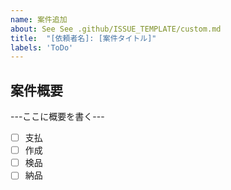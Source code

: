 ```yaml
---
name: 案件追加
about: See See .github/ISSUE_TEMPLATE/custom.md
title:  "[依頼者名]: [案件タイトル]"
labels: 'ToDo'
---
```



## 案件概要

---ここに概要を書く---

- [ ] 支払
- [ ] 作成
- [ ] 検品
- [ ] 納品
